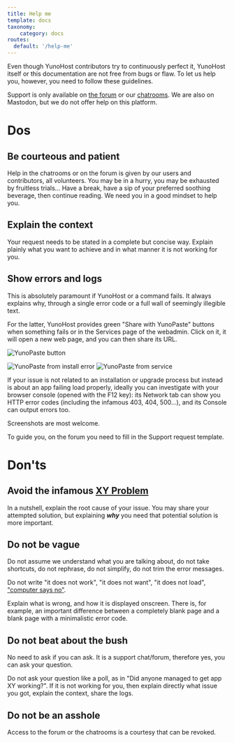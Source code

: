 ```yaml
---
title: Help me
template: docs
taxonomy:
    category: docs
routes:
  default: '/help-me'
---
```


Even though YunoHost contributors try to continuously perfect it, YunoHost itself or this documentation are not free from bugs or flaw. To let us help you, however, you need to follow these guidelines.

Support is only available on [the forum](https://forum.yunohost.org?target=_blank) or our [chatrooms](/chat_rooms?target=_blank).
We are also on Mastodon, but we do not offer help on this platform.

# Dos

## Be courteous and patient
Help in the chatrooms or on the forum is given by our users and contributors, all volunteers. You may be in a hurry, you may be exhausted by fruitless trials... Have a break, have a sip of your preferred soothing beverage, then continue reading. We need you in a good mindset to help you.

## Explain the context
Your request needs to be stated in a complete but concise way. Explain plainly what you want to achieve and in what manner it is not working for you.

## Show errors and logs
This is absolutely paramount if YunoHost or a command fails. It always explains why, through a single error code or a full wall of seemingly illegible text.

For the latter, YunoHost provides green "Share with YunoPaste" buttons when something fails or in the Services page of the webadmin. Click on it, it will open a new web page, and you can then share its URL.

![YunoPaste button](image://yunopaste.png)

![YunoPaste from install error](image://yunopaste_install.mp4?loop=1&controls=0&autoplay=1&muted)
![YunoPaste from service](image://yunopaste_service.mp4?loop=1&controls=0&autoplay=1&muted)

If your issue is not related to an installation or upgrade process but instead is about an app failing load properly, ideally you can investigate with your browser console (opened with the F12 key): its Network tab can show you HTTP error codes (including the infamous 403, 404, 500...), and its Console can output errors too.

Screenshots are most welcome.

To guide you, on the forum you need to fill in the Support request template.

# Don'ts

## Avoid the infamous [XY Problem](https://xyproblem.info/)
In a nutshell, explain the root cause of your issue. You may share your attempted solution, but explaining ***why*** you need that potential solution is more important.

## Do not be vague
Do not assume we understand what you are talking about, do not take shortcuts, do not rephrase, do not simplify, do not trim the error messages.

Do not write "it does not work", "it does not want", "it does not load", ["computer says no"](https://en.wikipedia.org/wiki/Computer_says_no).

Explain what is wrong, and how it is displayed onscreen. There is, for example, an important difference between a completely blank page and a blank page with a minimalistic error code.

## Do not beat about the bush

No need to ask if you can ask. It is a support chat/forum, therefore yes, you can ask your question.

Do not ask your question like a poll, as in "Did anyone managed to get app XY working?". If it is not working for you, then explain directly what issue you got, explain the context, share the logs.

## Do not be an asshole
Access to the forum or the chatrooms is a courtesy that can be revoked.
